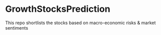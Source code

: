 # GrowthStocksPrediction
This repo shortlists the stocks based on macro-economic risks &amp; market sentiments
